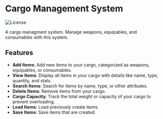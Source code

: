 # Cargo Management System

![License](https://img.shields.io/badge/license-MIT-blue.svg)

A cargo managment system. Manage weapons, equipables, and consumables with this system.

## Features

- **Add Items**: Add new items to your cargo, categorized as weapons, equipables, or consumables.
- **View Items**:  Display all items in your cargo with details like name, type, quantity, and stats.
- **Search Items**: Search for items by name, type, or other attributes.
- **Delete Items**: Remove items from your cargo.
- **Cargo Capacity**: Track the total weight or capacity of your cargo to prevent overloading.
- **Load Items**: Load previously create items.
- **Save Items**: Save items that are created.

